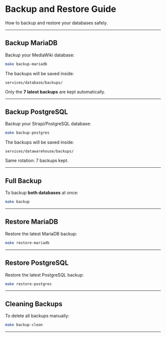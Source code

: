 # Backup and Restore Guide

How to backup and restore your databases safely.

---

## Backup MariaDB

Backup your MediaWiki database:

```bash
make backup-mariadb
```

The backups will be saved inside:

```
services/database/backups/
```

Only the **7 latest backups** are kept automatically.

---

## Backup PostgreSQL

Backup your Strapi/PostgreSQL database:

```bash
make backup-postgres
```

The backups will be saved inside:

```
services/datawarehouse/backups/
```

Same rotation: 7 backups kept.

---

## Full Backup

To backup **both databases** at once:

```bash
make backup
```

---

## Restore MariaDB

Restore the latest MariaDB backup:

```bash
make restore-mariadb
```

---

## Restore PostgreSQL

Restore the latest PostgreSQL backup:

```bash
make restore-postgres
```

---

## Cleaning Backups

To delete all backups manually:

```bash
make backup-clean
```

---

